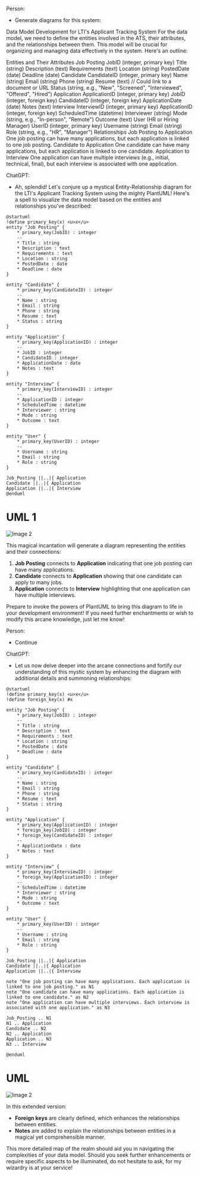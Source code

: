 
Person: 
- Generate diagrams for this system:

Data Model Development for LTI's Applicant Tracking System
For the data model, we need to define the entities involved in the ATS, their attributes, and the relationships between them. This model will be crucial for organizing and managing data effectively in the system. Here's an outline:

Entities and Their Attributes
Job Posting
JobID (integer, primary key)
Title (string)
Description (text)
Requirements (text)
Location (string)
PostedDate (date)
Deadline (date)
Candidate
CandidateID (integer, primary key)
Name (string)
Email (string)
Phone (string)
Resume (text) // Could link to a document or URL
Status (string, e.g., "New", "Screened", "Interviewed", "Offered", "Hired")
Application
ApplicationID (integer, primary key)
JobID (integer, foreign key)
CandidateID (integer, foreign key)
ApplicationDate (date)
Notes (text)
Interview
InterviewID (integer, primary key)
ApplicationID (integer, foreign key)
ScheduledTime (datetime)
Interviewer (string)
Mode (string, e.g., "In-person", "Remote")
Outcome (text)
User (HR or Hiring Manager)
UserID (integer, primary key)
Username (string)
Email (string)
Role (string, e.g., "HR", "Manager")
Relationships
Job Posting to Application
One job posting can have many applications, but each application is linked to one job posting.
Candidate to Application
One candidate can have many applications, but each application is linked to one candidate.
Application to Interview
One application can have multiple interviews (e.g., initial, technical, final), but each interview is associated with one application.

ChatGPT: 
- Ah, splendid! Let's conjure up a mystical Entity-Relationship diagram for the LTI's Applicant Tracking System using the mighty PlantUML! Here's a spell to visualize the data model based on the entities and relationships you've described:

```plantuml
@startuml
!define primary_key(x) <u>x</u>
entity "Job Posting" {
    * primary_key(JobID) : integer
    --
    * Title : string
    * Description : text
    * Requirements : text
    * Location : string
    * PostedDate : date
    * Deadline : date
}

entity "Candidate" {
    * primary_key(CandidateID) : integer
    --
    * Name : string
    * Email : string
    * Phone : string
    * Resume : text
    * Status : string
}

entity "Application" {
    * primary_key(ApplicationID) : integer
    --
    * JobID : integer
    * CandidateID : integer
    * ApplicationDate : date
    * Notes : text
}

entity "Interview" {
    * primary_key(InterviewID) : integer
    --
    * ApplicationID : integer
    * ScheduledTime : datetime
    * Interviewer : string
    * Mode : string
    * Outcome : text
}

entity "User" {
    * primary_key(UserID) : integer
    --
    * Username : string
    * Email : string
    * Role : string
}

Job_Posting ||..|{ Application
Candidate ||..|{ Application
Application ||..|{ Interview
@enduml
```
# UML 1
![Image 2](UML1.png)

This magical incantation will generate a diagram representing the entities and their connections: 
1. **Job Posting**  connects to **Application**  indicating that one job posting can have many applications. 
2. **Candidate**  connects to **Application**  showing that one candidate can apply to many jobs. 
3. **Application**  connects to **Interview**  highlighting that one application can have multiple interviews.

Prepare to invoke the powers of PlantUML to bring this diagram to life in your development environment! If you need further enchantments or wish to modify this arcane knowledge, just let me know!

Person: 
- Continue

ChatGPT: 
- Let us now delve deeper into the arcane connections and fortify our understanding of this mystic system by enhancing the diagram with additional details and summoning relationships:

```plantuml
@startuml
!define primary_key(x) <u>x</u>
!define foreign_key(x) #x

entity "Job Posting" {
    * primary_key(JobID) : integer
    --
    * Title : string
    * Description : text
    * Requirements : text
    * Location : string
    * PostedDate : date
    * Deadline : date
}

entity "Candidate" {
    * primary_key(CandidateID) : integer
    --
    * Name : string
    * Email : string
    * Phone : string
    * Resume : text
    * Status : string
}

entity "Application" {
    * primary_key(ApplicationID) : integer
    * foreign_key(JobID) : integer
    * foreign_key(CandidateID) : integer
    --
    * ApplicationDate : date
    * Notes : text
}

entity "Interview" {
    * primary_key(InterviewID) : integer
    * foreign_key(ApplicationID) : integer
    --
    * ScheduledTime : datetime
    * Interviewer : string
    * Mode : string
    * Outcome : text
}

entity "User" {
    * primary_key(UserID) : integer
    --
    * Username : string
    * Email : string
    * Role : string
}

Job_Posting ||..|{ Application
Candidate ||..|{ Application
Application ||..|{ Interview

note "One job posting can have many applications. Each application is linked to one job posting." as N1
note "One candidate can have many applications. Each application is linked to one candidate." as N2
note "One application can have multiple interviews. Each interview is associated with one application." as N3

Job_Posting .. N1
N1 .. Application
Candidate .. N2
N2 .. Application
Application .. N3
N3 .. Interview

@enduml
```

# UML
![Image 2](UML2.png)


In this extended version: 
- **Foreign keys**  are clearly defined, which enhances the relationships between entities. 
- **Notes**  are added to explain the relationships between entities in a magical yet comprehensible manner.

This more detailed map of the realm should aid you in navigating the complexities of your data model. Should you seek further enhancements or require specific aspects to be illuminated, do not hesitate to ask, for my wizardry is at your service!
